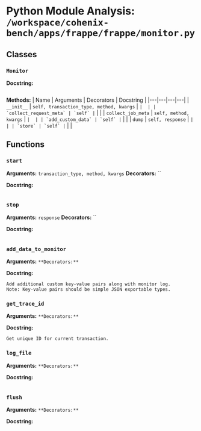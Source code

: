 # Python Module Analysis: `/workspace/cohenix-bench/apps/frappe/frappe/monitor.py`

## Classes

### `Monitor`


**Docstring:**
```

```

**Methods:**
| Name | Arguments | Decorators | Docstring |
|---|---|---|---|
| `__init__` | `self, transaction_type, method, kwargs` | `` |  |
| `collect_request_meta` | `self` | `` |  |
| `collect_job_meta` | `self, method, kwargs` | `` |  |
| `add_custom_data` | `self` | `` |  |
| `dump` | `self, response` | `` |  |
| `store` | `self` | `` |  |





## Functions

### `start`
**Arguments:** `transaction_type, method, kwargs`
**Decorators:** ``

**Docstring:**
```

```
### `stop`
**Arguments:** `response`
**Decorators:** ``

**Docstring:**
```

```
### `add_data_to_monitor`
**Arguments:** ``
**Decorators:** ``

**Docstring:**
```
Add additional custom key-value pairs along with monitor log.
Note: Key-value pairs should be simple JSON exportable types.
```
### `get_trace_id`
**Arguments:** ``
**Decorators:** ``

**Docstring:**
```
Get unique ID for current transaction.
```
### `log_file`
**Arguments:** ``
**Decorators:** ``

**Docstring:**
```

```
### `flush`
**Arguments:** ``
**Decorators:** ``

**Docstring:**
```

```

